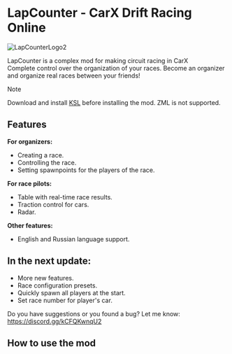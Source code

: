 # LapCounter - CarX Drift Racing Online
![LapCounterLogo2](https://github.com/Jeefrect/LapCounter/assets/121081064/06d8a431-b736-4baf-84be-2020ee0c4b34)



LapCounter is a complex mod for making circuit racing in CarX  
Complete control over the organization of your races. Become an organizer and organize real races between your friends!

> [!NOTE]
> Download and install [KSL](https://github.com/trbflxr/ksl) before installing the mod. ZML is not supported.

## Features
**For organizers:**
- Creating a race.
- Controlling the race.
- Setting spawnpoints for the players of the race.

**For race pilots:**
- Table with real-time race results.
- Traction control for cars.
- Radar.

**Other features:**
- English and Russian language support.
## In the next update:
- More new features.
- Race configuration presets.
- Quickly spawn all players at the start.
- Set race number for player's car.
  
Do you have suggestions or you found a bug?  Let me know: https://discord.gg/kCFQKwnqU2

## How to use the mod
